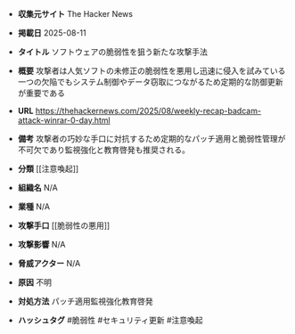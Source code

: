 - **収集元サイト**
The Hacker News

- **掲載日**
2025-08-11

- **タイトル**
ソフトウェアの脆弱性を狙う新たな攻撃手法

- **概要**
攻撃者は人気ソフトの未修正の脆弱性を悪用し迅速に侵入を試みている一つの欠陥でもシステム制御やデータ窃取につながるため定期的な防御更新が重要である

- **URL**
https://thehackernews.com/2025/08/weekly-recap-badcam-attack-winrar-0-day.html

- **備考**
攻撃者の巧妙な手口に対抗するため定期的なパッチ適用と脆弱性管理が不可欠であり監視強化と教育啓発も推奨される。

- **分類**
[[注意喚起]]

- **組織名**
N/A

- **業種**
N/A

- **攻撃手口**
[[脆弱性の悪用]]

- **攻撃影響**
N/A

- **脅威アクター**
N/A

- **原因**
不明

- **対処方法**
パッチ適用監視強化教育啓発

- **ハッシュタグ**
#脆弱性 #セキュリティ更新 #注意喚起
